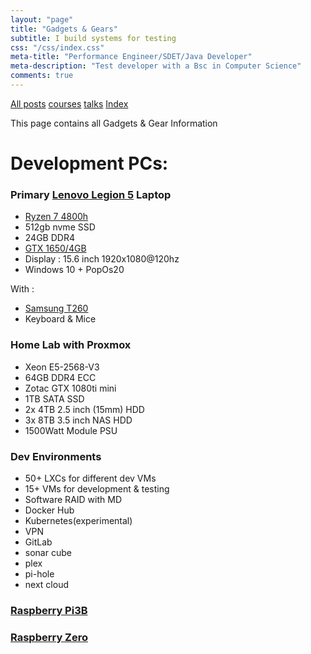 ```yaml
---
layout: "page"
title: "Gadgets & Gears"
subtitle: I build systems for testing
css: "/css/index.css"
meta-title: "Performance Engineer/SDET/Java Developer"
meta-description: "Test developer with a Bsc in Computer Science"
comments: true
---
```

<div class="list-filters">
    <a href="/" class="list-filter filter-selected">All posts</a>
    <a href="/courses" class="list-filter">courses</a>
	<a href="/talks" class="list-filter">talks</a>
    <a href="/tags" class="list-filter">Index</a>
</div>

This page contains all Gadgets & Gear Information

# Development PCs: 
### Primary [Lenovo Legion 5](https://www.lenovo.com/us/en/laptops/legion-laptops/legion-5-series/Lenovo-Legion-5-15ARH05/p/88GMY501444) Laptop
- [Ryzen 7 4800h](https://www.cpubenchmark.net/cpu.php?cpu=AMD+Ryzen+7+4800H&id=3676)
- 512gb nvme SSD
- 24GB DDR4 
- [GTX 1650/4GB](https://www.videocardbenchmark.net/gpu.php?gpu=GeForce+GTX+1650+%28Mobile%29&id=4090)
- Display : 15.6 inch 1920x1080@120hz
- Windows 10 + PopOs20

With : 
- [Samsung T260](https://www.cnet.com/products/samsung-syncmaster-t260-lcd-monitor-25-5/)
- Keyboard & Mice

### Home Lab with Proxmox
- Xeon E5-2568-V3
- 64GB DDR4 ECC
- Zotac GTX 1080ti mini
- 1TB SATA SSD
- 2x 4TB 2.5 inch (15mm) HDD
- 3x 8TB 3.5 inch NAS HDD
- 1500Watt Module PSU

### Dev Environments
  - 50+ LXCs for different dev VMs
  - 15+ VMs for development & testing
  - Software RAID with MD 
  - Docker Hub
  - Kubernetes(experimental) 
  - VPN
  - GitLab
  - sonar cube
  - plex
  - pi-hole
  - next cloud
    
### [Raspberry Pi3B](https://www.raspberrypi.org/products/raspberry-pi-3-model-b-plus/)
### [Raspberry Zero](https://www.raspberrypi.org/blog/raspberry-pi-zero-w-joins-family/)
